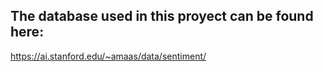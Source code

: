 ## The database used in this proyect can be found here:
https://ai.stanford.edu/~amaas/data/sentiment/
